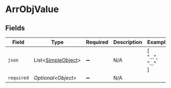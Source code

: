# ArrObjValue


## Fields

| Field                                                      | Type                                                       | Required                                                   | Description                                                | Example                                                    |
| ---------------------------------------------------------- | ---------------------------------------------------------- | ---------------------------------------------------------- | ---------------------------------------------------------- | ---------------------------------------------------------- |
| `json`                                                     | List\<[SimpleObject](../../models/shared/SimpleObject.md)> | :heavy_minus_sign:                                         | N/A                                                        | [<br/>"...",<br/>"..."<br/>]                               |
| `required`                                                 | *Optional\<Object>*                                        | :heavy_minus_sign:                                         | N/A                                                        |                                                            |